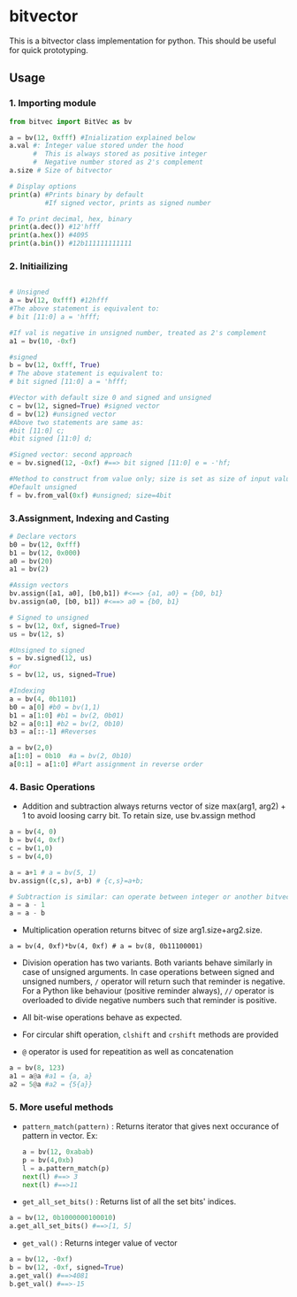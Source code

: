 # bitvector

This is a bitvector class implementation for python. This should be useful for quick prototyping.

## Usage

### 1. Importing module

```python
from bitvec import BitVec as bv

a = bv(12, 0xfff) #Inialization explained below
a.val #: Integer value stored under the hood
      #  This is always stored as positive integer
      #  Negative number stored as 2's complement
a.size # Size of bitvector

# Display options
print(a) #Prints binary by default
         #If signed vector, prints as signed number

# To print decimal, hex, binary
print(a.dec()) #12'hfff
print(a.hex()) #4095
print(a.bin()) #12b111111111111
```

### 2. Initiailizing 

```python

# Unsigned 
a = bv(12, 0xfff) #12hfff
#The above statement is equivalent to:
# bit [11:0] a = 'hfff;

#If val is negative in unsigned number, treated as 2's complement
a1 = bv(10, -0xf) 

#signed
b = bv(12, 0xfff, True)
# The above statement is equivalent to:
# bit signed [11:0] a = 'hfff;

#Vector with default size 0 and signed and unsigned
c = bv(12, signed=True) #signed vector
d = bv(12) #unsigned vector
#Above two statements are same as:
#bit [11:0] c;
#bit signed [11:0] d;

#Signed vector: second approach
e = bv.signed(12, -0xf) #==> bit signed [11:0] e = -'hf;

#Method to construct from value only; size is set as size of input value
#Default unsigned
f = bv.from_val(0xf) #unsigned; size=4bit
```

### 3.Assignment, Indexing and Casting
```python
# Declare vectors
b0 = bv(12, 0xfff)
b1 = bv(12, 0x000)
a0 = bv(20)
a1 = bv(2)

#Assign vectors
bv.assign([a1, a0], [b0,b1]) #<==> {a1, a0} = {b0, b1}
bv.assign(a0, [b0, b1]) #<==> a0 = {b0, b1}

# Signed to unsigned
s = bv(12, 0xf, signed=True)
us = bv(12, s)

#Unsigned to signed
s = bv.signed(12, us)
#or
s = bv(12, us, signed=True)

#Indexing
a = bv(4, 0b1101)
b0 = a[0] #b0 = bv(1,1)
b1 = a[1:0] #b1 = bv(2, 0b01)
b2 = a[0:1] #b2 = bv(2, 0b10)
b3 = a[::-1] #Reverses

a = bv(2,0)
a[1:0] = 0b10  #a = bv(2, 0b10)
a[0:1] = a[1:0] #Part assignment in reverse order

```

### 4. Basic Operations
- Addition and subtraction always returns vector of size max(arg1, arg2) + 1 to avoid loosing carry bit. To retain size, use bv.assign method

```python
a = bv(4, 0)
b = bv(4, 0xf)
c = bv(1,0)
s = bv(4,0)

a = a+1 # a = bv(5, 1)
bv.assign((c,s), a+b) # {c,s}=a+b;

# Subtraction is similar: can operate between integer or another bitvec
a = a - 1
a = a - b
```

- Multiplication operation returns bitvec of size arg1.size+arg2.size.

```
a = bv(4, 0xf)*bv(4, 0xf) # a = bv(8, 0b11100001)
```

- Division operation has two variants. Both variants behave similarly in case of unsigned arguments. In case operations between signed and unsigned numbers, ```/``` operator will return such that reminder is negative. For a Python like behaviour (positive reminder always), ```//``` operator is overloaded to divide negative numbers such that reminder is positive.

- All bit-wise operations behave as expected.
- For circular shift operation, ```clshift``` and ```crshift``` methods are provided


- ```@``` operator is used for repeatition as well as concatenation

```python
a = bv(8, 123)
a1 = a@a #a1 = {a, a}
a2 = 5@a #a2 = {5{a}}
```

### 5. More useful methods

- ```pattern_match(pattern)``` : 
     Returns iterator that gives next occurance of pattern in vector.
     Ex: 
     ```python
     a = bv(12, 0xabab)
     p = bv(4,0xb)
     l = a.pattern_match(p)
     next(l) #==> 3
     next(l) #==>11
     ```

- ```get_all_set_bits()``` : Returns list of all the set bits' indices.

```python
a = bv(12, 0b1000000100010)
a.get_all_set_bits() #==>[1, 5]
```

- ```get_val()``` : Returns integer value of vector
```python
a = bv(12, -0xf)
b = bv(12, -0xf, signed=True)
a.get_val() #==>4081
b.get_val() #==>-15
```




